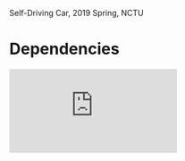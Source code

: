 Self-Driving Car, 2019 Spring, NCTU

# Dependencies
![GeographicLib](https://geographiclib.sourceforge.io/html/index.html)

